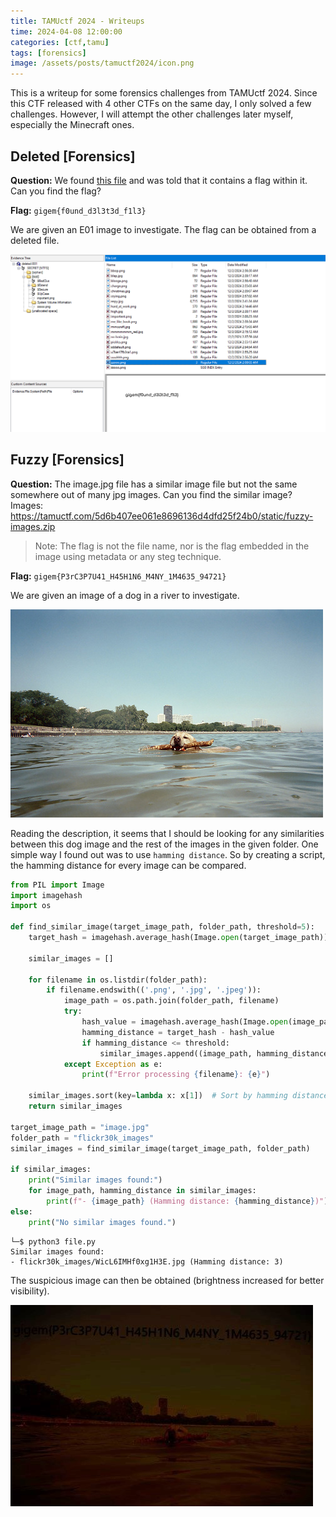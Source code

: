 ```yaml
---
title: TAMUctf 2024 - Writeups
time: 2024-04-08 12:00:00
categories: [ctf,tamu]
tags: [forensics]
image: /assets/posts/tamuctf2024/icon.png
---
```


This is a writeup for some forensics challenges from TAMUctf 2024. Since this CTF released with 4 other CTFs on the same day, I only solved a few challenges. However, I will attempt the other challenges later myself, especially the Minecraft ones.

## Deleted [Forensics]
**Question:** We found [this file](https://tamuctf.com/5d6b407ee061e8696136d4dfd25f24b0/static/deleted.zip) and was told that it contains a flag within it. Can you find the flag?

**Flag:** `gigem{f0und_d3l3t3d_f1l3}`

We are given an E01 image to investigate. The flag can be obtained from a deleted file.

![del1](/assets/posts/tamuctf2024/del1.png)

## Fuzzy [Forensics]
**Question:** The image.jpg file has a similar image file but not the same somewhere out of many jpg images. Can you find the similar image? Images: https://tamuctf.com/5d6b407ee061e8696136d4dfd25f24b0/static/fuzzy-images.zip 

> Note: The flag is not the file name, nor is the flag embedded in the image using metadata or any steg technique.

**Flag:** `gigem{P3rC3P7U41_H45H1N6_M4NY_1M4635_94721}`

We are given an image of a dog in a river to investigate. 

![dog](/assets/posts/tamuctf2024/image.jpg)

Reading the description, it seems that I should be looking for any similarities between this dog image and the rest of the images in the given folder. One simple way I found out was to use `hamming distance`. So by creating a script, the hamming distance for every image can be compared.

```python
from PIL import Image
import imagehash
import os

def find_similar_image(target_image_path, folder_path, threshold=5):
    target_hash = imagehash.average_hash(Image.open(target_image_path))

    similar_images = []

    for filename in os.listdir(folder_path):
        if filename.endswith(('.png', '.jpg', '.jpeg')):
            image_path = os.path.join(folder_path, filename)
            try:
                hash_value = imagehash.average_hash(Image.open(image_path))
                hamming_distance = target_hash - hash_value
                if hamming_distance <= threshold:
                    similar_images.append((image_path, hamming_distance))
            except Exception as e:
                print(f"Error processing {filename}: {e}")

    similar_images.sort(key=lambda x: x[1])  # Sort by hamming distance
    return similar_images

target_image_path = "image.jpg"
folder_path = "flickr30k_images"
similar_images = find_similar_image(target_image_path, folder_path)

if similar_images:
    print("Similar images found:")
    for image_path, hamming_distance in similar_images:
        print(f"- {image_path} (Hamming distance: {hamming_distance})")
else:
    print("No similar images found.")
```

```
└─$ python3 file.py   
Similar images found:
- flickr30k_images/WicL6IMHf0xg1H3E.jpg (Hamming distance: 3)
```

The suspicious image can then be obtained (brightness increased for better visibility).

![sus](/assets/posts/tamuctf2024/WicL6IMHf0xg1H3E.jpg)

